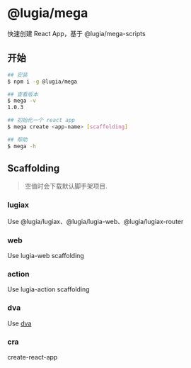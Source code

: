 # @lugia/mega

快速创建 React App，基于 @lugia/mega-scripts

## 开始

```bash
## 安装
$ npm i -g @lugia/mega

## 查看版本
$ mega -v
1.0.3

## 初始化一个 react app
$ mega create <app-name> [scaffolding]

## 帮助
$ mega -h
```

## Scaffolding

> 空值时会下载默认脚手架项目.

### lugiax

Use @lugia/lugiax、@lugia/lugia-web、@lugia/lugiax-router

### web

Use lugia-web scaffolding

### action

Use lugia-action scaffolding

### dva

Use [dva](https://github.com/dvajs/dva)

### cra

create-react-app
